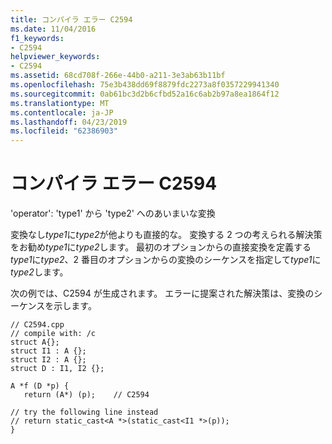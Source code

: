 ```yaml
---
title: コンパイラ エラー C2594
ms.date: 11/04/2016
f1_keywords:
- C2594
helpviewer_keywords:
- C2594
ms.assetid: 68cd708f-266e-44b0-a211-3e3ab63b11bf
ms.openlocfilehash: 75e3b438dd69f8879fdc2273a8f0357229941340
ms.sourcegitcommit: 0ab61bc3d2b6cfbd52a16c6ab2b97a8ea1864f12
ms.translationtype: MT
ms.contentlocale: ja-JP
ms.lasthandoff: 04/23/2019
ms.locfileid: "62386903"
---
```

# <a name="compiler-error-c2594"></a>コンパイラ エラー C2594

'operator': 'type1' から 'type2' へのあいまいな変換

変換なし*type1*に*type2*が他よりも直接的な。 変換する 2 つの考えられる解決策をお勧め*type1*に*type2*します。 最初のオプションからの直接変換を定義する*type1*に*type2*、2 番目のオプションからの変換のシーケンスを指定して*type1*に*type2*します。

次の例では、C2594 が生成されます。 エラーに提案された解決策は、変換のシーケンスを示します。

```
// C2594.cpp
// compile with: /c
struct A{};
struct I1 : A {};
struct I2 : A {};
struct D : I1, I2 {};

A *f (D *p) {
   return (A*) (p);    // C2594

// try the following line instead
// return static_cast<A *>(static_cast<I1 *>(p));
}
```
